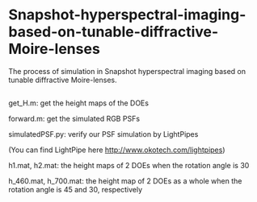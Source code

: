 # Snapshot-hyperspectral-imaging-based-on-tunable-diffractive-Moire-lenses

The process of simulation in Snapshot hyperspectral imaging based on tunable diffractive Moire-lenses.
##
get_H.m: get the height maps of the DOEs

forward.m: get the simulated RGB PSFs 

simulatedPSF.py: verify our PSF simulation by LightPipes

(You can find LightPipe here http://www.okotech.com/lightpipes)

h1.mat, h2.mat: the height maps of 2 DOEs when the rotation angle is 30

h_460.mat, h_700.mat: the height map of 2 DOEs as a whole when the rotation angle is 45 and 30, respectively

